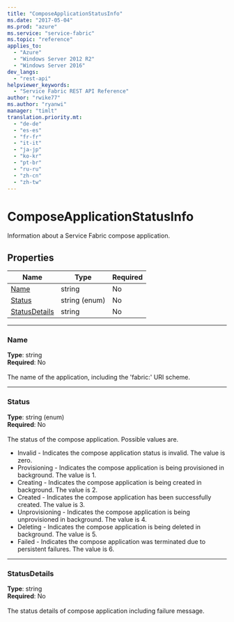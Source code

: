 ```yaml
---
title: "ComposeApplicationStatusInfo"
ms.date: "2017-05-04"
ms.prod: "azure"
ms.service: "service-fabric"
ms.topic: "reference"
applies_to: 
  - "Azure"
  - "Windows Server 2012 R2"
  - "Windows Server 2016"
dev_langs: 
  - "rest-api"
helpviewer_keywords: 
  - "Service Fabric REST API Reference"
author: "rwike77"
ms.author: "ryanwi"
manager: "timlt"
translation.priority.mt: 
  - "de-de"
  - "es-es"
  - "fr-fr"
  - "it-it"
  - "ja-jp"
  - "ko-kr"
  - "pt-br"
  - "ru-ru"
  - "zh-cn"
  - "zh-tw"
---
```

# ComposeApplicationStatusInfo

Information about a Service Fabric compose application.

## Properties
| Name | Type | Required |
| --- | --- | --- |
| [Name](#name) | string | No |
| [Status](#status) | string (enum) | No |
| [StatusDetails](#statusdetails) | string | No |

____
### Name
__Type__: string <br/>
__Required__: No<br/>
<br/>
The name of the application, including the 'fabric:' URI scheme.

____
### Status
__Type__: string (enum) <br/>
__Required__: No<br/>
<br/>
The status of the compose application. Possible values are.

- Invalid - Indicates the compose application status is invalid. The value is zero.
- Provisioning - Indicates the compose application is being provisioned in background. The value is 1.
- Creating - Indicates the compose application is being created in background. The value is 2.
- Created - Indicates the compose application has been successfully created. The value is 3.
- Unprovisioning - Indicates the compose application is being unprovisioned in background. The value is 4.
- Deleting - Indicates the compose application is being deleted in background. The value is 5.
- Failed - Indicates the compose application was terminated due to persistent failures. The value is 6.


____
### StatusDetails
__Type__: string <br/>
__Required__: No<br/>
<br/>
The status details of compose application including failure message.
